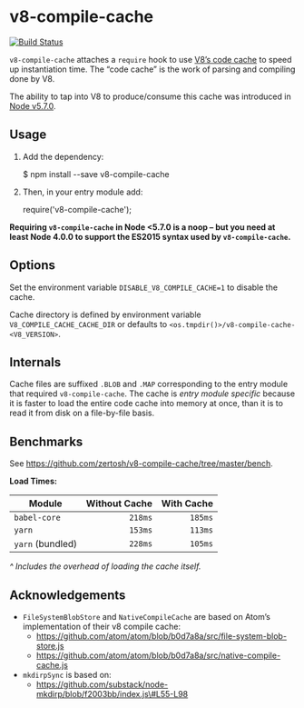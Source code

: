 v8-compile-cache
================

[![Build Status](https://travis-ci.org/zertosh/v8-compile-cache.svg?branch=master)](https://travis-ci.org/zertosh/v8-compile-cache)

`v8-compile-cache` attaches a `require` hook to use [V8’s code cache](https://v8project.blogspot.com/2015/07/code-caching.html) to speed up instantiation time. The “code cache” is the work of parsing and compiling done by V8.

The ability to tap into V8 to produce/consume this cache was introduced in [Node v5.7.0](https://nodejs.org/en/blog/release/v5.7.0/).

Usage
-----

1.  Add the dependency:

    $ npm install --save v8-compile-cache

1.  Then, in your entry module add:

    require('v8-compile-cache');

**Requiring `v8-compile-cache` in Node &lt;5.7.0 is a noop – but you need at least Node 4.0.0 to support the ES2015 syntax used by `v8-compile-cache`.**

Options
-------

Set the environment variable `DISABLE_V8_COMPILE_CACHE=1` to disable the cache.

Cache directory is defined by environment variable `V8_COMPILE_CACHE_CACHE_DIR` or defaults to `<os.tmpdir()>/v8-compile-cache-<V8_VERSION>`.

Internals
---------

Cache files are suffixed `.BLOB` and `.MAP` corresponding to the entry module that required `v8-compile-cache`. The cache is *entry module specific* because it is faster to load the entire code cache into memory at once, than it is to read it from disk on a file-by-file basis.

Benchmarks
----------

See https://github.com/zertosh/v8-compile-cache/tree/master/bench.

**Load Times:**

<table><thead><tr class="header"><th>Module</th><th style="text-align: right;">Without Cache</th><th style="text-align: right;">With Cache</th></tr></thead><tbody><tr class="odd"><td><code>babel-core</code></td><td style="text-align: right;"><code>218ms</code></td><td style="text-align: right;"><code>185ms</code></td></tr><tr class="even"><td><code>yarn</code></td><td style="text-align: right;"><code>153ms</code></td><td style="text-align: right;"><code>113ms</code></td></tr><tr class="odd"><td><code>yarn</code> (bundled)</td><td style="text-align: right;"><code>228ms</code></td><td style="text-align: right;"><code>105ms</code></td></tr></tbody></table>

*^ Includes the overhead of loading the cache itself.*

Acknowledgements
----------------

-   `FileSystemBlobStore` and `NativeCompileCache` are based on Atom’s implementation of their v8 compile cache:
    -   https://github.com/atom/atom/blob/b0d7a8a/src/file-system-blob-store.js
    -   https://github.com/atom/atom/blob/b0d7a8a/src/native-compile-cache.js
-   `mkdirpSync` is based on:
    -   https://github.com/substack/node-mkdirp/blob/f2003bb/index.js\#L55-L98
